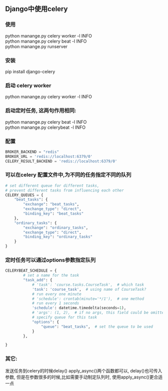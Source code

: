 ## Django中使用celery  
### 使用  
python manange.py celery worker -l INFO  
python manange.py celery beat -l INFO  
python manange.py runserver  

### 安装  
pip install django-celery  

### 启动 celery worker  
python manange.py celery worker -l INFO  

### 启动定时任务, 这两句作用相同:  
python manange.py celery beat -l INFO  
python manange.py celerybeat -l INFO  

### 配置  
```python
BROKER_BACKEND = "redis"
BROKER_URL = 'redis://localhost:6379/0'
CELERY_RESULT_BACKEND = 'redis://localhost:6379/0'

```

### 可以在celery 配置文件中,为不同的任务指定不同的队列  
```python
# set different queue for different tasks,
# prevent different tasks from influencing each other
CELERY_QUEUES = {
    "beat_tasks": {
        "exchange": "beat_tasks",
        "exchange_type": "direct",
        "binding_key": "beat_tasks"
    },
    "ordinary_tasks": {
        "exchange": "ordinary_tasks",
        "exchange_type": "direct",
        "binding_key": "ordinary_tasks"
    }
}
```
### 定时任务可以通过options参数指定队列  
```python
CELERYBEAT_SCHEDULE = {
        # set a name for the task
        "task_add": {
            # 'task': 'course.tasks.CourseTask',  # which task
            'task': 'course_task',  # using name of CourseTask?
            # run every one minute
            # 'schedule': crontab(minute='*/1'),  # one method
            # run every 1 seconds
            'schedule': datetime.timedelta(seconds=1),
            # 'args': (1, 2),  # if no args, this field could be omitted
            # specify queue for this task
            "options": {
                "queue": "beat_tasks",  # set the queue to be used
            }
        },

}
```
### 其它:  
发送任务到celery的时候delay() apply_async()两个函数都可以, delay()也可传入参数, 但是在参数很多的时候,比如需要手动制定队列时, 使用apply_async()更合适一点  